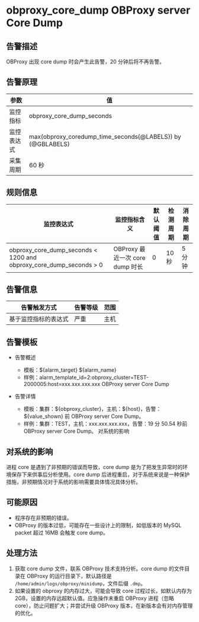 # obproxy_core_dump OBProxy server Core Dump

## 告警描述

OBProxy 出现 core dump 时会产生此告警，20 分钟后将不再告警。

## 告警原理

| 参数 | 值 |
| -------- | -------- |
| 监控指标 | obproxy_core_dump_seconds |
| 监控表达式 | max(obproxy_coredump_time_seconds{@LABELS}) by (@GBLABELS) |
| 采集周期 | 60 秒 |

## 规则信息

| 监控表达式 | 监控指标含义 | 默认阈值 | 检测周期 | 消除周期 |
| --------- | --------- | -------- | -------- | -------- |
| obproxy_core_dump_seconds < 1200 and obproxy_core_dump_seconds > 0 | OBProxy 最近一次 core dump 时长 | 0 | 10 秒 | 5 分钟 |

## 告警信息

| 告警触发方式 | 告警等级 | 范围 |
| -------- | -------- | -------- |
| 基于监控指标的表达式 | 严重 | 主机 |

## 告警模板

* 告警概述

  * 模板：\${alarm_target} ${alarm_name}
  * 样例：alarm_template_id=2:obproxy_cluster=TEST-2000005:host=xxx.xxx.xxx.xxx OBProxy server Core Dump

* 告警详情

  * 模板：集群：\${obproxy_cluster}，主机：${host}，告警：\${value_shown} 前 OBProxy server Core Dump。
  * 样例：集群：TEST，主机：xxx.xxx.xxx.xxx，告警：19 分 50.54 秒前 OBProxy server Core Dump。
对系统的影响

## 对系统的影响

进程 core 是遇到了非预期的错误而导致，core dump 是为了把发生异常时的环境保存下来供事后分析使用。core dump 后进程重启，对于系统来说是一种保护措施，非预期情况对于系统的影响需要具体情况具体分析。

## 可能原因

* 程序存在非预期的错误。
* OBProxy 的版本过低，可能存在一些设计上的限制，如低版本的 MySQL packet 超过 16MB 会触发 core dump。

## 处理方法

1. 获取 core dump 文件，联系 OBProxy 技术支持分析。core dump 的文件目录在 OBProxy 的运行目录下，默认路径是 `/home/admin/logs/obproxy/minidump`，文件后缀 `.dmp`。
2. 如果设置的 obproxy 的内存过大，可能会导致 core 过程过长，如默认内存为 2GB，设置的内存远超默认值。应急操作未重启 OBProxy 进程（忽略 core），防止问题扩大；并尝试升级 OBProxy 版本，在新版本会有对内存管理的优化。

